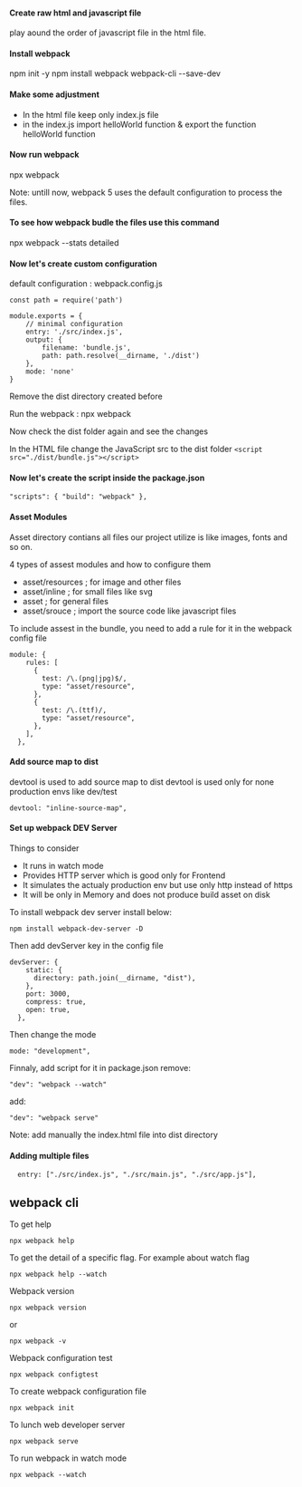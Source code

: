 #### Create raw html and javascript file

play aound the order of javascript file in the html file.

#### Install webpack

npm init -y
npm install webpack webpack-cli --save-dev

#### Make some adjustment

- In the html file keep only index.js file
- in the index.js import helloWorld function & export the function helloWorld function

#### Now run webpack

npx webpack

Note: untill now, webpack 5 uses the default configuration to process the files.

#### To see how webpack budle the files use this command

npx webpack --stats detailed

#### Now let's create custom configuration

default configuration : webpack.config.js

```
const path = require('path')

module.exports = {
    // minimal configuration
    entry: './src/index.js',
    output: {
        filename: 'bundle.js',
        path: path.resolve(__dirname, './dist')
    },
    mode: 'none'
}
```

Remove the dist directory created before

Run the webpack : npx webpack

Now check the dist folder again and see the changes

In the HTML file change the JavaScript src to the dist folder
`<script src="./dist/bundle.js"></script>`

#### Now let's create the script inside the package.json

`"scripts": {
    "build": "webpack"
},`

#### Asset Modules

Asset directory contians all files our project utilize is like images, fonts and so on.

4 types of assest modules and how to configure them

- asset/resources ; for image and other files
- asset/inline ; for small files like svg
- asset ; for general files
- asset/srouce ; import the source code like javascript files

To include assest in the bundle, you need to add a rule for it in the webpack config file

```
module: {
    rules: [
      {
        test: /\.(png|jpg)$/,
        type: "asset/resource",
      },
      {
        test: /\.(ttf)/,
        type: "asset/resource",
      },
    ],
  },
```

#### Add source map to dist

devtool is used to add source map to dist
devtool is used only for none production envs like dev/test

`devtool: "inline-source-map",`

#### Set up webpack DEV Server

Things to consider

- It runs in watch mode
- Provides HTTP server which is good only for Frontend
- It simulates the actualy production env but use only http instead of https
- It will be only in Memory and does not produce build asset on disk

To install webpack dev server install below:

```
npm install webpack-dev-server -D
```

Then add devServer key in the config file

```
devServer: {
    static: {
      directory: path.join(__dirname, "dist"),
    },
    port: 3000,
    compress: true,
    open: true,
  },
```

Then change the mode

```
mode: "development",
```

Finnaly, add script for it in package.json
remove:

```
"dev": "webpack --watch"
```

add:

```
"dev": "webpack serve"
```

Note: add manually the index.html file into dist directory

#### Adding multiple files

```
  entry: ["./src/index.js", "./src/main.js", "./src/app.js"],

```

## webpack cli

To get help

```
npx webpack help
```

To get the detail of a specific flag. For example about watch flag

```
npx webpack help --watch
```

Webpack version

```
npx webpack version
```

or

```
npx webpack -v
```

Webpack configuration test

```
npx webpack configtest
```

To create webpack configuration file

```
npx webpack init
```

To lunch web developer server

```
npx webpack serve
```

To run webpack in watch mode

```
npx webpack --watch
```
